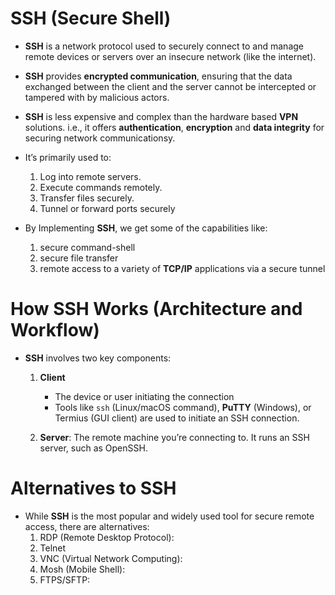 # SSH (Secure Shell)

- **SSH** is a network protocol used to securely connect to and manage remote devices or servers over an insecure network (like the internet).
- **SSH** provides **encrypted communication**, ensuring that the data exchanged between the client and the server cannot be intercepted or tampered with by malicious actors.
- **SSH** is less expensive and complex than the hardware based **VPN** solutions. i.e., it offers **authentication**, **encryption** and **data integrity** for securing network communicationsy.

- It’s primarily used to:

  1. Log into remote servers.
  2. Execute commands remotely.
  3. Transfer files securely.
  4. Tunnel or forward ports securely

- By Implementing **SSH**, we get some of the capabilities like:
  1. secure command-shell
  2. secure file transfer
  3. remote access to a variety of **TCP/IP** applications via a secure tunnel

# How SSH Works (Architecture and Workflow)

- **SSH** involves two key components:

  1. **Client**

     - The device or user initiating the connection
     - Tools like `ssh` (Linux/macOS command), **PuTTY** (Windows), or Termius (GUI client) are used to initiate an SSH connection.

  2. **Server**: The remote machine you’re connecting to. It runs an SSH server, such as OpenSSH.

# Alternatives to SSH

- While **SSH** is the most popular and widely used tool for secure remote access, there are alternatives:
  1. RDP (Remote Desktop Protocol):
  2. Telnet
  3. VNC (Virtual Network Computing):
  4. Mosh (Mobile Shell):
  5. FTPS/SFTP:
